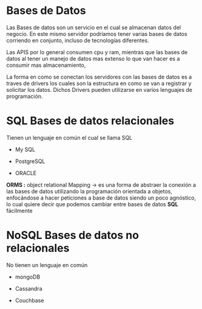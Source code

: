 # Bases de Datos

Las Bases de datos son un servicio en el cual se almacenan datos del negocio. En este mismo servidor podríamos tener varias bases de datos corriendo en conjunto, incluso de tecnologías diferentes.

Las APIS por lo general consumen cpu y ram, mientras que las bases de datos al tener un manejo de datos mas extenso lo que van hacer es a consumir mas almacenamiento,

La forma en como se conectan los servidores con las bases de datos es a traves de drivers los cuales son la estructura en como se van a registrar y solicitar los datos. Dichos Drivers pueden utilizarse en varios lenguajes de programación.

# SQL Bases de datos relacionales

Tienen un lenguaje en común el cual se llama SQL

- My SQL

- PostgreSQL

- ORACLE

**ORMS :** object relational Mapping -> es una forma de abstraer la conexión a las bases de datos utilizando la programación orientada a objetos, enfocándose a hacer peticiones a base de datos siendo un poco agnóstico, lo cual quiere decir que podemos cambiar entre bases de datos **SQL** fácilmente

# NoSQL Bases de datos no relacionales

No tienen un lenguaje en común

- mongoDB

- Cassandra

- Couchbase
